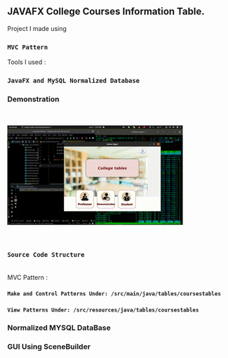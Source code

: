 ## JAVAFX College Courses Information Table.

Project I made using 
### `MVC Pattern` <br/>
Tools I used : 
### `JavaFX and MySQL Normalized Database`

### Demonstration

<br/><br/>
![GIF](demonstrationImages/demo28Seconds.gif)
<!-- ![Demo Photos](demonstrationImages/image.png)  <br/>
![Demo Photos](demonstrationImages/image2.png)  <br/>
![Demo Photos](demonstrationImages/image7.png)  <br/> -->
<br/>

### `Source Code Structure`

<br/>
MVC Pattern :<br/>

#### `Make and Control Patterns Under: /src/main/java/tables/coursestables` 
#### `View Patterns Under: /src/resources/java/tables/coursestables`


### Normalized MYSQL DataBase

### GUI Using SceneBuilder
